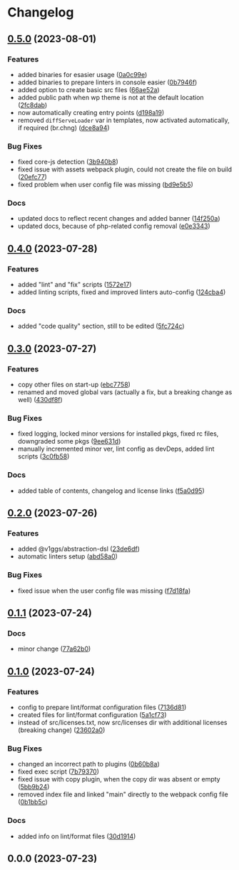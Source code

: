 # Changelog

## [0.5.0](https://github.com/v1ggs/abstraction/compare/0.4.0...0.5.0) (2023-08-01)


### Features

* added binaries for esasier usage ([0a0c99e](https://github.com/v1ggs/abstraction/commit/0a0c99effa7a3e5310326ffe594c22e99bc2fddb))
* added binaries to prepare linters in console easier ([0b7946f](https://github.com/v1ggs/abstraction/commit/0b7946fe70d852c4e570809ed812e9e7efa446ac))
* added option to create basic src files ([66ae52a](https://github.com/v1ggs/abstraction/commit/66ae52a2cd58424722a060a7a40e5c2c5efbc8ba))
* added public path when wp theme is not at the default location ([2fc8dab](https://github.com/v1ggs/abstraction/commit/2fc8dabf77ff1f11503986b4974086e8858bccdd))
* now automatically creating entry points ([d198a19](https://github.com/v1ggs/abstraction/commit/d198a19064b6bfce1260fdcbb1e05c8537e635ef))
* removed `diffServeLoader` var in templates, now activated automatically, if required (br.chng) ([dce8a94](https://github.com/v1ggs/abstraction/commit/dce8a9487ec2c9e7e0f1e36678fa84daee89ff78))


### Bug Fixes

* fixed core-js detection ([3b940b8](https://github.com/v1ggs/abstraction/commit/3b940b8d66e45d1216b4228085c089ab578f6f92))
* fixed issue with assets webpack plugin, could not create the file on build ([20efc77](https://github.com/v1ggs/abstraction/commit/20efc77604e96d2649fe72b1d1f64edc2d56cce3))
* fixed problem when user config file was missing ([bd9e5b5](https://github.com/v1ggs/abstraction/commit/bd9e5b570e0973de91dbb70836fc83758e4180d9))


### Docs

* updated docs to reflect recent changes and added banner ([14f250a](https://github.com/v1ggs/abstraction/commit/14f250a6db88eba8955da8d51af5d65103c5c39d))
* updated docs, because of php-related config removal ([e0e3343](https://github.com/v1ggs/abstraction/commit/e0e3343942a9614f9a3ff6fbbd879bee7ccdbf77))

## [0.4.0](https://github.com/v1ggs/abstraction/compare/0.3.0...0.4.0) (2023-07-28)


### Features

* added "lint" and "fix" scripts ([1572e17](https://github.com/v1ggs/abstraction/commit/1572e176696c4d8293519e5c258e14acb791c56f))
* added linting scripts, fixed and improved linters auto-config ([124cba4](https://github.com/v1ggs/abstraction/commit/124cba41a6b5c1c2b70b6c050a03617b8bcfaaa5))


### Docs

* added "code quality" section, still to be edited ([5fc724c](https://github.com/v1ggs/abstraction/commit/5fc724cb14865ebeda19927f139da29c0a9a9c25))

## [0.3.0](https://github.com/v1ggs/abstraction/compare/0.2.0...0.3.0) (2023-07-27)


### Features

* copy other files on start-up ([ebc7758](https://github.com/v1ggs/abstraction/commit/ebc775833fe2281562073776f68df826d9b43d7d))
* renamed and moved global vars (actually a fix, but a breaking change as well) ([430df8f](https://github.com/v1ggs/abstraction/commit/430df8f27c5552e6245a9ab89a8a3088f2ae6357))


### Bug Fixes

* fixed logging, locked minor versions for installed pkgs, fixed rc files, downgraded some pkgs ([9ee631d](https://github.com/v1ggs/abstraction/commit/9ee631d32543d7c17c26eab08012f83ab0a202ab))
* manually incremented minor ver, lint config as devDeps, added lint scripts ([3c0fb58](https://github.com/v1ggs/abstraction/commit/3c0fb585b666aec59f4a905d667fba30d388683b))


### Docs

* added table of contents, changelog and license links ([f5a0d95](https://github.com/v1ggs/abstraction/commit/f5a0d9551b2d7cd143a96c25ecebe84460b4754c))

## [0.2.0](https://github.com/v1ggs/abstraction/compare/0.1.1...0.2.0) (2023-07-26)


### Features

* added @v1ggs/abstraction-dsl ([23de6df](https://github.com/v1ggs/abstraction/commit/23de6dfa4e3d5a8610fe670879b8022cf873d428))
* automatic linters setup ([abd58a0](https://github.com/v1ggs/abstraction/commit/abd58a070298f31d253b1fe254cafd0eb15b34da))


### Bug Fixes

* fixed issue when the user config file was missing ([f7d18fa](https://github.com/v1ggs/abstraction/commit/f7d18fa8c5677c9bdc2e9319f43006424de9a86b))

## [0.1.1](https://github.com/v1ggs/abstraction/compare/0.1.0...0.1.1) (2023-07-24)


### Docs

* minor change ([77a62b0](https://github.com/v1ggs/abstraction/commit/77a62b069624d2115af5662f52909b1e80363be8))

## [0.1.0](https://github.com/v1ggs/abstraction/compare/0.0.0...0.1.0) (2023-07-24)


### Features

* config to prepare lint/format configuration files ([7136d81](https://github.com/v1ggs/abstraction/commit/7136d8193f183d0c891cb1c56c31a7bc42225e6a))
* created files for lint/format configuration ([5a1cf73](https://github.com/v1ggs/abstraction/commit/5a1cf734f2074d75248a0388d168fc89a6d3db49))
* instead of src/licenses.txt, now src/licenses dir with additional licenses (breaking change) ([23602a0](https://github.com/v1ggs/abstraction/commit/23602a006b05122cded7de937bd6ead7b88664c2))


### Bug Fixes

* changed an incorrect path to plugins ([0b60b8a](https://github.com/v1ggs/abstraction/commit/0b60b8a500498f50ad7a914a2b964c8d7a86a743))
* fixed exec script ([7b79370](https://github.com/v1ggs/abstraction/commit/7b793703c7f1e6e41eff3782ac966e20296bc07b))
* fixed issue with copy plugin, when the copy dir was absent or empty ([5bb9b24](https://github.com/v1ggs/abstraction/commit/5bb9b24528388c1e8aaec2331d56e5209c1a4896))
* removed index file and linked "main" directly to the webpack config file ([0b1bb5c](https://github.com/v1ggs/abstraction/commit/0b1bb5c6b8cf1ed8dbf4cebd5b8ac24be1a8b782))


### Docs

* added info on lint/format files ([30d1914](https://github.com/v1ggs/abstraction/commit/30d1914996424279483f0653f3df3807f6519add))

## 0.0.0 (2023-07-23)